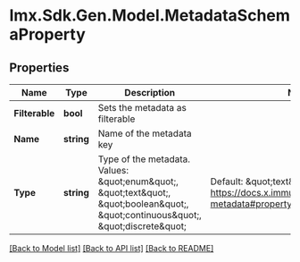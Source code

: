 # Imx.Sdk.Gen.Model.MetadataSchemaProperty

## Properties

Name | Type | Description | Notes
------------ | ------------- | ------------- | -------------
**Filterable** | **bool** | Sets the metadata as filterable | 
**Name** | **string** | Name of the metadata key | 
**Type** | **string** | Type of the metadata. Values: \&quot;enum\&quot;, \&quot;text\&quot;, \&quot;boolean\&quot;, \&quot;continuous\&quot;, \&quot;discrete\&quot; | Default: \&quot;text\&quot;. Src: https://docs.x.immutable.com/docs/asset-metadata#property-type-mapping | 

[[Back to Model list]](../README.md#documentation-for-models) [[Back to API list]](../README.md#documentation-for-api-endpoints) [[Back to README]](../README.md)

